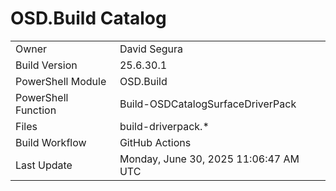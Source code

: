 ﻿# OSD.Build Catalog

| | |
|-|-|
| Owner | David Segura |
| Build Version | 25.6.30.1 |
| PowerShell Module | OSD.Build |
| PowerShell Function | Build-OSDCatalogSurfaceDriverPack |
| Files | build-driverpack.* |
| Build Workflow | GitHub Actions |
| Last Update | Monday, June 30, 2025 11:06:47 AM UTC |
